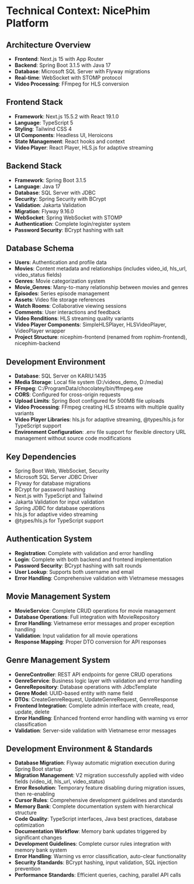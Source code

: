 # Technical Context: NicePhim Platform

## Architecture Overview
- **Frontend**: Next.js 15 with App Router
- **Backend**: Spring Boot 3.1.5 with Java 17
- **Database**: Microsoft SQL Server with Flyway migrations
- **Real-time**: WebSocket with STOMP protocol
- **Video Processing**: FFmpeg for HLS conversion

## Frontend Stack
- **Framework**: Next.js 15.5.2 with React 19.1.0
- **Language**: TypeScript 5
- **Styling**: Tailwind CSS 4
- **UI Components**: Headless UI, Heroicons
- **State Management**: React hooks and context
- **Video Player**: React Player, HLS.js for adaptive streaming

## Backend Stack
- **Framework**: Spring Boot 3.1.5
- **Language**: Java 17
- **Database**: SQL Server with JDBC
- **Security**: Spring Security with BCrypt
- **Validation**: Jakarta Validation
- **Migration**: Flyway 9.16.0
- **WebSocket**: Spring WebSocket with STOMP
- **Authentication**: Complete login/register system
- **Password Security**: BCrypt hashing with salt

## Database Schema
- **Users**: Authentication and profile data
- **Movies**: Content metadata and relationships (includes video_id, hls_url, video_status fields)
- **Genres**: Movie categorization system
- **Movie_Genres**: Many-to-many relationship between movies and genres
- **Episodes**: Series episode management
- **Assets**: Video file storage references
- **Watch Rooms**: Collaborative viewing sessions
- **Comments**: User interactions and feedback
- **Video Renditions**: HLS streaming quality variants
- **Video Player Components**: SimpleHLSPlayer, HLSVideoPlayer, VideoPlayer wrapper
- **Project Structure**: nicephim-frontend (renamed from rophim-frontend), nicephim-backend

## Development Environment
- **Database**: SQL Server on KARIU:1435
- **Media Storage**: Local file system (D:/videos_demo, D:/media)
- **FFmpeg**: C:/ProgramData/chocolatey/bin/ffmpeg.exe
- **CORS**: Configured for cross-origin requests
- **Upload Limits**: Spring Boot configured for 500MB file uploads
- **Video Processing**: FFmpeg creating HLS streams with multiple quality variants
- **Video Player Libraries**: hls.js for adaptive streaming, @types/hls.js for TypeScript support
- **Environment Configuration**: .env file support for flexible directory URL management without source code modifications

## Key Dependencies
- Spring Boot Web, WebSocket, Security
- Microsoft SQL Server JDBC Driver
- Flyway for database migrations
- BCrypt for password hashing
- Next.js with TypeScript and Tailwind
- Jakarta Validation for input validation
- Spring JDBC for database operations
- hls.js for adaptive video streaming
- @types/hls.js for TypeScript support

## Authentication System
- **Registration**: Complete with validation and error handling
- **Login**: Complete with both backend and frontend implementation
- **Password Security**: BCrypt hashing with salt rounds
- **User Lookup**: Supports both username and email
- **Error Handling**: Comprehensive validation with Vietnamese messages

## Movie Management System
- **MovieService**: Complete CRUD operations for movie management
- **Database Operations**: Full integration with MovieRepository
- **Error Handling**: Vietnamese error messages and proper exception handling
- **Validation**: Input validation for all movie operations
- **Response Mapping**: Proper DTO conversion for API responses

## Genre Management System
- **GenreController**: REST API endpoints for genre CRUD operations
- **GenreService**: Business logic layer with validation and error handling
- **GenreRepository**: Database operations with JdbcTemplate
- **Genre Model**: UUID-based entity with name field
- **DTOs**: CreateGenreRequest, UpdateGenreRequest, GenreResponse
- **Frontend Integration**: Complete admin interface with create, read, update, delete
- **Error Handling**: Enhanced frontend error handling with warning vs error classification
- **Validation**: Server-side validation with Vietnamese error messages

## Development Environment & Standards
- **Database Migration**: Flyway automatic migration execution during Spring Boot startup
- **Migration Management**: V2 migration successfully applied with video fields (video_id, hls_url, video_status)
- **Error Resolution**: Temporary feature disabling during migration issues, then re-enabling
- **Cursor Rules**: Comprehensive development guidelines and standards
- **Memory Bank**: Complete documentation system with hierarchical structure
- **Code Quality**: TypeScript interfaces, Java best practices, database optimization
- **Documentation Workflow**: Memory bank updates triggered by significant changes
- **Development Guidelines**: Complete cursor rules integration with memory bank system
- **Error Handling**: Warning vs error classification, auto-clear functionality
- **Security Standards**: BCrypt hashing, input validation, SQL injection prevention
- **Performance Standards**: Efficient queries, caching, parallel API calls


